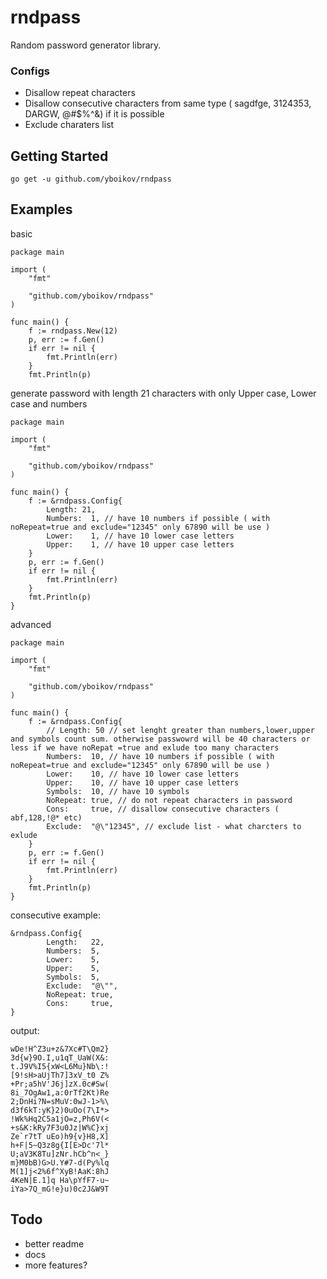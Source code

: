 # rndpass

Random password generator library.

### Configs
- Disallow repeat characters
- Disallow consecutive characters from same type ( sagdfge, 3124353, DARGW, @#$%^&) if it is possible
- Exclude charaters list


## Getting Started

```go get -u github.com/yboikov/rndpass```


## Examples

basic
```
package main

import (
	"fmt"

	"github.com/yboikov/rndpass"
)

func main() {
	f := rndpass.New(12)
	p, err := f.Gen()
	if err != nil {
		fmt.Println(err)
	}
	fmt.Println(p)
```


generate password with length 21 characters with only Upper case, Lower case and numbers
```
package main

import (
	"fmt"

	"github.com/yboikov/rndpass"
)

func main() {
	f := &rndpass.Config{
		Length: 21,
		Numbers:  1, // have 10 numbers if possible ( with noRepeat=true and exclude="12345" only 67890 will be use )
		Lower:    1, // have 10 lower case letters  
		Upper:    1, // have 10 upper case letters 
	}
	p, err := f.Gen()
	if err != nil {
		fmt.Println(err)
	}
	fmt.Println(p)
}
```


advanced
```
package main

import (
	"fmt"

	"github.com/yboikov/rndpass"
)

func main() {
	f := &rndpass.Config{
		// Length: 50 // set lenght greater than numbers,lower,upper and symbols count sum. otherwise passwowrd will be 40 characters or less if we have noRepat =true and exlude too many characters 
		Numbers:  10, // have 10 numbers if possible ( with noRepeat=true and exclude="12345" only 67890 will be use )
		Lower:    10, // have 10 lower case letters  
		Upper:    10, // have 10 upper case letters 
		Symbols:  10, // have 10 symbols
		NoRepeat: true, // do not repeat characters in password
		Cons:     true, // disallow consecutive characters ( abf,128,!@* etc)
		Exclude:  "@\"12345", // exclude list - what charcters to exlude 
	}
	p, err := f.Gen()
	if err != nil {
		fmt.Println(err)
	}
	fmt.Println(p)
}
```
consecutive example:
```
&rndpass.Config{
		Length:   22,
		Numbers:  5,
		Lower:    5,
		Upper:    5,
		Symbols:  5,
		Exclude:  "@\"",
		NoRepeat: true,
		Cons:     true,
}
```
output:
```
wDe!H^Z3u+z&7Xc#T\Qm2}
3d{w}9O.I,u1qT_UaW(X&:
t.J9V%I5{xW<L6Mu}Nb\:!
[9!sH>aUjTh7]3xV_t0 Z%
+Pr;a5hV'J6j]zX.0c#Sw(
8i_7OgAw1,a:0rTf2Kt)Re
2;DnHi?N=sMuV:0wJ-1>%\
d3f6kT:yK}2)0uOo(7\I*>
!Wk%Hq2C5a1jO=z,Ph6V(<
+s&K:kRy7F3u0Jz|W%C}xj
Ze`r7tT uEo)h9{v}H8,X]
h+F|5~Q3z8g{I[E>Dc'7l*
U;aV3K8Tu]zNr.hCb^n<_}
m}M0bB)G>U.Y#7-d(Py%lq
M(1]j<2%6f^XyB!AaK:8hJ
4KeN|E.1]q Ha\pYfF7-u~
iYa>7Q_mG!e}u)0c2J&W9T
```


## Todo
- better readme
- docs
- more features?
